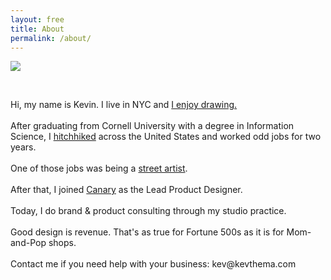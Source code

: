```yaml
---
layout: free
title: About
permalink: /about/
---
```


<section id="about" class="cf mb5 w-100">
    <div class="fn fl-ns w-25-ns w-50">
        <img src="{{site.baseurl}}/assets/img/me.jpg">
    </div>
    <div class="fn fl-ns w-25-ns w-100">
    <p>&nbsp;</p>
    </div>
    <div class="fn fl-ns w-50-ns w-100">
        <p class="mt0-ns f5 lh-copy"> 
            Hi, my name is Kevin. I live in NYC and <a class="underline black" href="{{site.baseurl}}/drawing/">I enjoy drawing.</a>
            <br><br>
            After graduating from Cornell University with a degree in Information Science, I <a class="underline black" href="{{site.baseurl}}/vignettes/">hitchhiked</a> across the United States and worked odd jobs for two years.
            <br><br> 
            One of those jobs was being a <a class="underline black" href="{{site.baseurl}}/streetart/">street artist</a>.
            <br><br> After that, I joined <a class="underline black" href="https://canary.is/how-it-works/">Canary</a> as the Lead Product Designer.
            <br><br> Today, I do brand & product consulting through my studio practice. 
            <br><br>
            Good design is revenue. That's as true for Fortune 500s as it is for Mom-and-Pop shops.
            <br><br> Contact me if you need help with your business: kev@kevthema.com
            <br><br>
        </p>
    </div>
    
</section>
